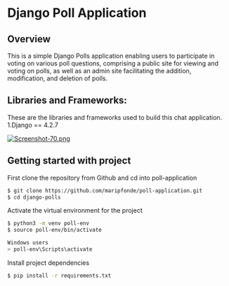 # Django Poll Application 

## Overview

This is a simple Django Polls application enabling users to participate in voting on various poll questions, comprising a public site for viewing and voting on polls, as well as an admin site facilitating the addition, modification, and deletion of polls.

## Libraries and Frameworks:

These are the libraries and frameworks used to build this chat application.
1.Django == 4.2.7

[![Screenshot-70.png](https://i.postimg.cc/jqWhGBq1/Screenshot-70.png)](https://postimg.cc/fkNXd297)

## Getting started with project
First clone the repository from Github and cd into poll-application

```bash
$ git clone https://github.com/maripfonde/poll-application.git
$ cd django-polls
```

Activate the virtual environment for the project
```bash
$ python3 -m venv poll-env
$ source poll-env/bin/activate

Windows users
> poll-env\Scripts\activate
```

Install project dependencies 
```bash
$ pip install -r requirements.txt
```
